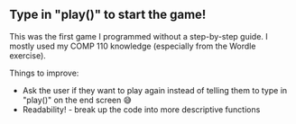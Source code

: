## Type in "play()" to start the game! ##

This was the first game I programmed without a step-by-step guide. I mostly used my COMP 110 knowledge (especially from the Wordle exercise).

Things to improve: 
- Ask the user if they want to play again instead of telling them to type in "play()" on the end screen 😅
- Readability! - break up the code into more descriptive functions
